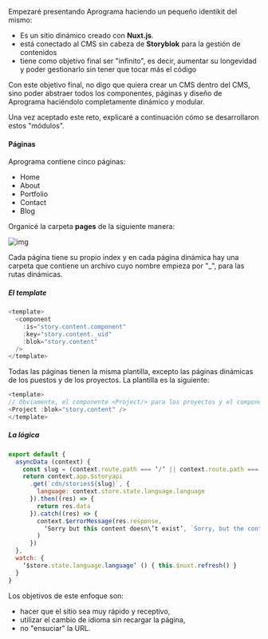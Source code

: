 Empezaré presentando Aprograma haciendo un pequeño identikit del mismo:

- Es un sitio dinámico creado con **Nuxt.js**.
- está conectado al CMS sin cabeza de **Storyblok** para la gestión de contenidos
- tiene como objetivo final ser "infinito", es decir, aumentar su longevidad y poder gestionarlo sin tener que tocar más el código

Con este objetivo final, no digo que quiera crear un CMS dentro del CMS, sino poder abstraer todos los componentes, páginas y diseño de Aprograma haciéndolo completamente dinámico y modular.

Una vez aceptado este reto, explicaré a continuación cómo se desarrollaron estos "módulos".

#### Páginas

Aprograma contiene cinco páginas:

- Home
- About
- Portfolio
- Contact
- Blog

Organicé la carpeta **pages** de la siguiente manera:

![img](https://a.storyblok.com/f/106240/476x612/89987f7c20/pages_three.png)

Cada página tiene su propio index y en cada página dinámica hay una carpeta que contiene un archivo cuyo nombre empieza por "_", para las rutas dinámicas.

##### El template

```js
<template>
  <component
    :is="story.content.component"
    :key="story.content._uid"
    :blok="story.content"
  />
</template>
```

Todas las páginas tienen la misma plantilla, excepto las páginas dinámicas de los puestos y de los proyectos. La plantilla es la siguiente:

```js
<template>
// Obviamente, el componente <Project/> para los proyectos y el componente <Post/> para los artículos 
<Project :blok="story.content" />
</template>
```

##### La lógica

```js
export default {
  asyncData (context) {
    const slug = (context.route.path === ‘/‘ || context.route.path === ‘’) ? ‘/home’ : context.route.path
    return context.app.$storyapi
      .get(`cdn/stories${slug}`, {
        language: context.store.state.language.language
      }).then((res) => {
        return res.data
      }).catch((res) => {
        context.$errorMessage(res.response,
          ‘Sorry but this content doesn\’t exist’, `Sorry, but the content called: “${context.route.name}” has a problem or doesn’t exist`
        )
      })
  },
  watch: {
    ‘$store.state.language.language’ () { this.$nuxt.refresh() }
  }
}
```

Los objetivos de este enfoque son:

 - hacer que el sitio sea muy rápido y receptivo,
 - utilizar el cambio de idioma sin recargar la página,
 - no "ensuciar" la URL.